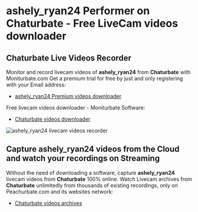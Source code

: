 # ashely_ryan24 Performer on Chaturbate - Free LiveCam videos downloader

## Chaturbate Live Videos Recorder

Monitor and record livecam videos of **ashely_ryan24** from **Chaturbate** with Moniturbate.com
Get a premium trial for free by just and only registering with your Email address:
* [ashely_ryan24 Premium videos downloader](https://moniturbate.com/request-demo-licence-key.html)

Free livecam videos downloader - Moniturbate Software:
* [Chaturbate videos downloader](https://moniturbate.com/moniturbate-download-software.html)

![ashely_ryan24 livecam videos recorder](https://peachurnet.com/templates/moniturbate-software.png)


## Capture ashely_ryan24 videos from the Cloud and watch your recordings on Streaming

Without the need of downloading a software, capture **ashely_ryan24** livecam videos from **Chaturbate** 100% online.
Watch Livecam archives from **Chaturbate** unlimitedly from thousands of existing recordings, only on Peachurbate.com and its websites network:
* [Chaturbate videos archives](https://peachurnet.com/)